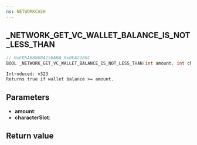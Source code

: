 ```yaml
---
ns: NETWORKCASH
---
```

## _NETWORK_GET_VC_WALLET_BALANCE_IS_NOT_LESS_THAN

```c
// 0xED5AB8860415BABA 0x0EA2188C
BOOL _NETWORK_GET_VC_WALLET_BALANCE_IS_NOT_LESS_THAN(int amount, int characterSlot);
```

```
Introduced: v323
Returns true if wallet balance >= amount.
```

## Parameters
* **amount**:
* **characterSlot**:

## Return value
